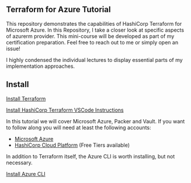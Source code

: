 ## Terraform for Azure Tutorial

This repository demonstrates the capabilities of HashiCorp Terraform for Microsoft Azure. In this Repository, I take a closer look at specific aspects of azurerm provider. This mini-course will be developed as part of my certification preparation. Feel free to reach out to me or simply open an issue!

I highly condensed the individual lectures to display essential parts of my implementation approaches.

## Install

[Install Terraform](https://learn.hashicorp.com/tutorials/terraform/install-cli#install-terraform)

[Install HashiCorp Terraform VSCode Instructions](https://marketplace.visualstudio.com/items?itemName=HashiCorp.terraform)

In this tutorial we will cover Microsoft Azure, Packer and Vault. If you want to follow along you will need at least the following accounts:

- [Microsoft Azure](https://azure.microsoft.com)
- [HashiCorp Cloud Platform](https://cloud.hashicorp.com/) (Free Tiers available)

In addition to Terraform itself, the Azure CLI is worth installing, but not necessary.

[Install Azure CLI](https://learn.microsoft.com/en-us/cli/azure/install-azure-cli)